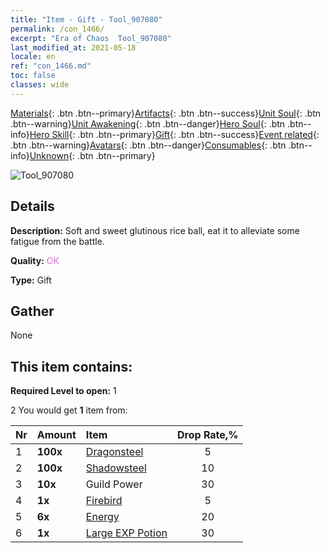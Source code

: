 ```yaml
---
title: "Item - Gift - Tool_907080"
permalink: /con_1466/
excerpt: "Era of Chaos  Tool_907080"
last_modified_at: 2021-05-18
locale: en
ref: "con_1466.md"
toc: false
classes: wide
---
```

 [Materials](/Items/){: .btn .btn--primary}[Artifacts](/Items/Artifacts/){: .btn .btn--success}[Unit Soul](/Items/UnitSoul/){: .btn .btn--warning}[Unit Awakening](/Items/UnitAwakening/){: .btn .btn--danger}[Hero Soul](/Items/HeroSoul/){: .btn .btn--info}[Hero Skill](/Items/HeroSkill/){: .btn .btn--primary}[Gift](/Items/Gift/){: .btn .btn--success}[Event related](/Items/Events/){: .btn .btn--warning}[Avatars](/Items/Avatars/){: .btn .btn--danger}[Consumables](/Items/Consumables/){: .btn .btn--info}[Unknown](/Items/Unknown/){: .btn .btn--primary}

 ![Tool_907080](/images/t/i_907080.png)

## Details
 **Description:** Soft and sweet glutinous rice ball, eat it to alleviate some fatigue from the battle.

 **Quality:** <span style="color: #DA70D6">OK</span>

 **Type:** Gift

## Gather

  None

## This item contains:

 **Required Level to open:** 1

 2 You would get **1** item  from:

  | Nr | Amount |     Item    | Drop Rate,% |
  |:---|:-------|:------------|:---------:|
  | 1 |  **100x** | [Dragonsteel](/Items/con_880/) | 5 | 
  | 2 |  **100x** | [Shadowsteel](/Items/con_881/) | 10 | 
  | 3 |  **10x** | Guild Power | 30 | 
  | 4 |  **1x** | [Firebird](/Items/unt_268/) | 5 | 
  | 5 |  **6x** | [Energy](/Items/con_900/) | 20 | 
  | 6 |  **1x** | [Large EXP Potion](/Items/con_702/) | 30 | 
